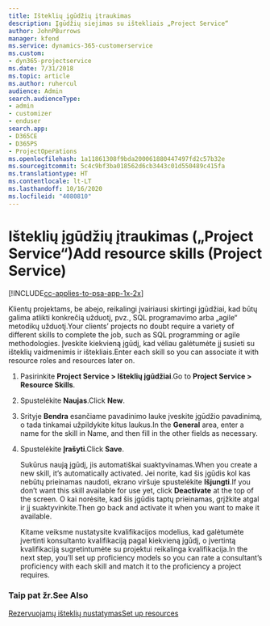 ```yaml
---
title: Išteklių įgūdžių įtraukimas
description: Įgūdžių siejimas su ištekliais „Project Service“
author: JohnPBurrows
manager: kfend
ms.service: dynamics-365-customerservice
ms.custom:
- dyn365-projectservice
ms.date: 7/31/2018
ms.topic: article
ms.author: ruhercul
audience: Admin
search.audienceType:
- admin
- customizer
- enduser
search.app:
- D365CE
- D365PS
- ProjectOperations
ms.openlocfilehash: 1a11861308f9bda200061880447497fd2c57b32e
ms.sourcegitcommit: 5c4c9bf3ba018562d6cb3443c01d550489c415fa
ms.translationtype: HT
ms.contentlocale: lt-LT
ms.lasthandoff: 10/16/2020
ms.locfileid: "4080810"
---
```

# <a name="add-resource-skills-project-service"></a><span data-ttu-id="9703c-103">Išteklių įgūdžių įtraukimas („Project Service“)</span><span class="sxs-lookup"><span data-stu-id="9703c-103">Add resource skills (Project Service)</span></span>

[!INCLUDE[cc-applies-to-psa-app-1x-2x](../includes/cc-applies-to-psa-app-1x-2x.md)]

<span data-ttu-id="9703c-104">Klientų projektams, be abejo, reikalingi įvairiausi skirtingi įgūdžiai, kad būtų galima atlikti konkrečią užduotį, pvz., SQL programavimo arba „agile“ metodikų užduotį.</span><span class="sxs-lookup"><span data-stu-id="9703c-104">Your clients’ projects no doubt require a variety of different skills to complete the job, such as SQL programming or agile methodologies.</span></span> <span data-ttu-id="9703c-105">Įveskite kiekvieną įgūdį, kad vėliau galėtumėte jį susieti su išteklių vaidmenimis ir ištekliais.</span><span class="sxs-lookup"><span data-stu-id="9703c-105">Enter each skill so you can associate it with resource roles and resources later on.</span></span>  
  
1. <span data-ttu-id="9703c-106">Pasirinkite **Project Service > Išteklių įgūdžiai**.</span><span class="sxs-lookup"><span data-stu-id="9703c-106">Go to **Project Service > Resource Skills**.</span></span>  
  
2. <span data-ttu-id="9703c-107">Spustelėkite **Naujas**.</span><span class="sxs-lookup"><span data-stu-id="9703c-107">Click **New**.</span></span>  
  
3. <span data-ttu-id="9703c-108">Srityje **Bendra** esančiame pavadinimo lauke įveskite įgūdžio pavadinimą, o tada tinkamai užpildykite kitus laukus.</span><span class="sxs-lookup"><span data-stu-id="9703c-108">In the **General** area, enter a name for the skill in Name, and then fill in the other fields as necessary.</span></span>  
  
4. <span data-ttu-id="9703c-109">Spustelėkite **Įrašyti**.</span><span class="sxs-lookup"><span data-stu-id="9703c-109">Click **Save**.</span></span>  
  
   <span data-ttu-id="9703c-110">Sukūrus naują įgūdį, jis automatiškai suaktyvinamas.</span><span class="sxs-lookup"><span data-stu-id="9703c-110">When you create a new skill, it’s automatically activated.</span></span> <span data-ttu-id="9703c-111">Jei norite, kad šis įgūdis kol kas nebūtų prieinamas naudoti, ekrano viršuje spustelėkite **Išjungti**.</span><span class="sxs-lookup"><span data-stu-id="9703c-111">If you don’t want this skill available for use yet, click **Deactivate** at the top of the screen.</span></span> <span data-ttu-id="9703c-112">O kai norėsite, kad šis įgūdis taptų prieinamas, grįžkite atgal ir jį suaktyvinkite.</span><span class="sxs-lookup"><span data-stu-id="9703c-112">Then go back and activate it when you want to make it available.</span></span>  
  
   <span data-ttu-id="9703c-113">Kitame veiksme nustatysite kvalifikacijos modelius, kad galėtumėte įvertinti konsultanto kvalifikaciją pagal kiekvieną įgūdį, o įvertintą kvalifikaciją sugretintumėte su projektui reikalinga kvalifikacija.</span><span class="sxs-lookup"><span data-stu-id="9703c-113">In the next step, you’ll set up proficiency models so you can rate a consultant’s proficiency with each skill and match it to the proficiency a project requires.</span></span>  
  
### <a name="see-also"></a><span data-ttu-id="9703c-114">Taip pat žr.</span><span class="sxs-lookup"><span data-stu-id="9703c-114">See Also</span></span>  
 [<span data-ttu-id="9703c-115">Rezervuojamų išteklių nustatymas</span><span class="sxs-lookup"><span data-stu-id="9703c-115">Set up resources</span></span>](../psa/set-up-resources.md)
